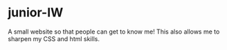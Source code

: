 # junior-IW
A small website so that people can get to know me! This also allows me to sharpen my CSS and html skills.
